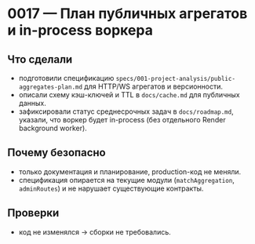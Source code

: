 # 0017 — План публичных агрегатов и in-process воркера

## Что сделали
- подготовили спецификацию `specs/001-project-analysis/public-aggregates-plan.md` для HTTP/WS агрегатов и версионности.
- описали схему кэш-ключей и TTL в `docs/cache.md` для публичных данных.
- зафиксировали статус среднесрочных задач в `docs/roadmap.md`, указали, что воркер будет in-process (без отдельного Render background worker).

## Почему безопасно
- только документация и планирование, production-код не меняли.
- спецификация опирается на текущие модули (`matchAggregation`, `adminRoutes`) и не нарушает существующие контракты.

## Проверки
- код не изменялся → сборки не требовались.
